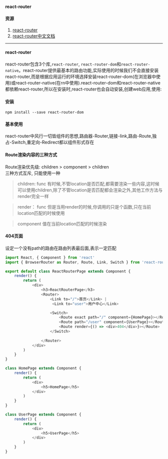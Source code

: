<!--
 * @Author: your name
 * @Date: 2020-12-30 14:54:01
 * @LastEditTime: 2020-12-30 15:27:58
 * @LastEditors: Please set LastEditors
 * @Description: In User Settings Edit
 * @FilePath: \kReact\react基础\08react-router.MD
-->
#### react-router

#### 资源
1. [react-router](https://reactrouter.com/web/guides/quick-start)
2. [react-router中文文档](https://react-guide.github.io/react-router-cn/index.html)

---

#### react-router
react-router包含3个库,`react-router`, `react-router-dom`和`react-router-native`。react-router提供最基本的路由功能,实际使用的时候我们不会直接安装react-router,而是根据应用运行的环境选择安装react-router-dom(在浏览器中使用)或react-router-native(在rn中使用).react-router-dom和react-router-native都依赖react-router,所以在安装时,react-router也会自动安装,创建web应用,使用:

#### 安装
```
npm install --save react-router-dom
```

#### 基本使用
react-router中风行一切皆组件的思想,路由器-Router,链接-link,路由-Route,独占-Switch,重定向-Redirect都以组件形式存在

#### Route渲染内容的三种方式
Route渲染优先级: children > component > children  
三种方式互斥, 只能使用一种

> children: func
有时候,不管location是否匹配,都需要渲染一些内容,这时候可以使用children,除了不管location是否匹配都会渲染之外,其他工作方法与render完全一样

> render： func
但是当用render的时候,你调用的只是个函数,只在当前location匹配的时候使用

> component 值在当前location匹配的时候渲染

#### 404页面
设定一个没有path的路由在路由列表最后面,表示一定匹配
```javascript
import React, { Component } from 'react'
import { BrowserRouter as Router, Route, Link, Switch } from 'react-router-dom'

export default class ReactRouterPage extends Component {
    render() {
        return (
            <div>
                <h3>ReactRouterPage</h3>
                <Router>
                    <Link to="/">首页</Link> | 
                     <Link to="user">用户中心</Link>

                    <Switch>
                        <Route exact path="/" component={HomePage}></Route>
                        <Route path="/user" component={UserPage}></Route>
                        <Route render={() => <div>404</div>}></Route>
                    </Switch>
                    
                </Router>
            </div>
        )
    }
}

class HomePage extends Component {
    render() {
        return (
            <div>
                <h5>HomePage</h5>
            </div>
        )
    }
}

class UserPage extends Component {
    render() {
        return (
            <div>
                <h5>UserPage</h5>
            </div>
        )
    }
}

```